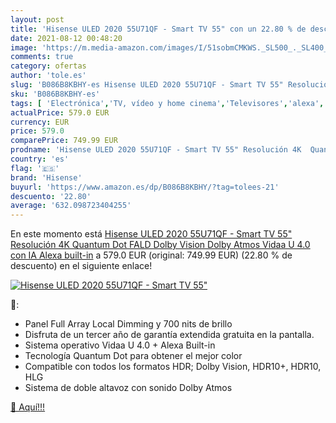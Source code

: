 ```yaml
---
layout: post
title: 'Hisense ULED 2020 55U71QF - Smart TV 55" con un 22.80 % de descuento'
date: 2021-08-12 00:48:20
image: 'https://m.media-amazon.com/images/I/51sobmCMKWS._SL500_._SL400_.jpg'
comments: true
category: ofertas
author: 'tole.es'
slug: 'B086B8KBHY-es Hisense ULED 2020 55U71QF - Smart TV 55" Resolución 4K...'
sku: 'B086B8KBHY-es'
tags: [ 'Electrónica','TV, vídeo y home cinema','Televisores','alexa','hisense', ]
actualPrice: 579.0 EUR
currency: EUR
price: 579.0
comparePrice: 749.99 EUR
prodname: 'Hisense ULED 2020 55U71QF - Smart TV 55" Resolución 4K  Quantum Dot  FALD  Dolby Vision  Dolby Atmos  Vidaa U 4.0 con IA  Alexa built-in'
country: 'es'
flag: '🇪🇸'
brand: 'Hisense'
buyurl: 'https://www.amazon.es/dp/B086B8KBHY/?tag=tolees-21'
descuento: '22.80'
average: '632.098723404255'
---
```


En este momento está [Hisense ULED 2020 55U71QF - Smart TV 55" Resolución 4K  Quantum Dot  FALD  Dolby Vision  Dolby Atmos  Vidaa U 4.0 con IA  Alexa built-in](https://www.amazon.es/dp/B086B8KBHY/?tag=tolees-21) a 579.0 EUR (original: 749.99 EUR) (22.80 %  de descuento) en el siguiente enlace!

[![Hisense ULED 2020 55U71QF - Smart TV 55"](https://m.media-amazon.com/images/I/51sobmCMKWS._SL500_._SL400_.jpg)](https://www.amazon.es/dp/B086B8KBHY/?tag=tolees-21)

🔎:

- Panel Full Array Local Dimming y 700 nits de brillo
- Disfruta de un tercer año de garantía extendida gratuita en la pantalla.
- Sistema operativo Vidaa U 4.0 + Alexa Built-in
- Tecnología Quantum Dot para obtener el mejor color
- Compatible con todos los formatos HDR; Dolby Vision, HDR10+, HDR10, HLG
- Sistema de doble altavoz con sonido Dolby Atmos

[🛒 Aquí!!!](https://www.amazon.es/dp/B086B8KBHY/?tag=tolees-21)
